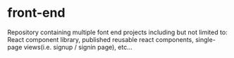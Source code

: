 # front-end
Repository containing multiple font end projects including but not limited to: React component library, published reusable react components, single-page views(i.e. signup / signin page), etc...

